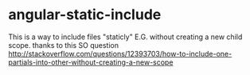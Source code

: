 angular-static-include
======================

This is a way to include files "staticly" E.G. without creating a new child scope. thanks to this SO question http://stackoverflow.com/questions/12393703/how-to-include-one-partials-into-other-without-creating-a-new-scope
